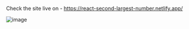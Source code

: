 Check the site live on - https://react-second-largest-number.netlify.app/

![image](https://github.com/user-attachments/assets/00e872b9-e8cb-40d8-b20e-79682fb2a5fa)
